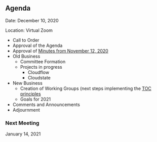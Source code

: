 ## Agenda

Date: December 10, 2020

Location: Virtual Zoom

 - Call to Order
  - Approval of the Agenda
  - Approval of [Minutes from November 12, 2020](https://github.com/reactivefoundation/toc/blob/master/meetings/2020-11-12/minutes.md)
 - Old Business
   - Committee Formation
   - Projects in progress
      - Cloudflow
      - Cloudstate
 - New Business
   - Creation of Working Groups (next steps implementing the [TOC principles](https://docs.google.com/document/d/1lpcHcu34eIZyKqO2GwEE6VOkCLFIWOP2HcwK90Nj7Ts/edit)
   - Goals for 2021
 - Comments and Announcements
 - Adjournment

### Next Meeting 
January  14, 2021
